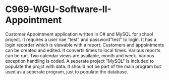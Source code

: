 # C969-WGU-Software-II-Appointment
Customer Appointment application written in C# and MySQL for school project. It requires a user nae "test" and password"test" to login. It has a login recorder which is viewable with a report. Customers and appointments can be created and edited. It converts times to local times. Various reports can be run. Two calendar views are available, month and week. Various exception handling is coded. A seperate project "MySQL" is included to populate the projct with data. It should not be part of the main program but used as a seperate program, just to populate the database.

